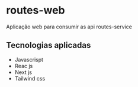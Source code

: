# routes-web
Aplicação web para consumir as api routes-service
## Tecnologias aplicadas 
- Javascrispt
- Reac js
- Next js
- Tailwind css

